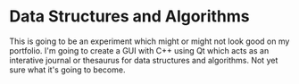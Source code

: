 Data Structures and Algorithms
===================

This is going to be an experiment which might or might not look good on my portfolio.
I'm going to create a GUI with C++ using Qt which acts as an interative journal or
thesaurus for data structures and algorithms.
Not yet sure what it's going to become.
